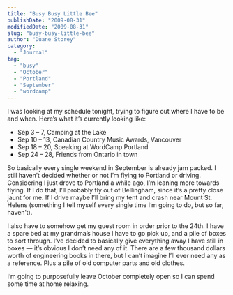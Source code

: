 ```yaml
---
title: "Busy Busy Little Bee"
publishDate: "2009-08-31"
modifiedDate: "2009-08-31"
slug: "busy-busy-little-bee"
author: "Duane Storey"
category:
  - "Journal"
tag:
  - "busy"
  - "October"
  - "Portland"
  - "September"
  - "wordcamp"
---
```


I was looking at my schedule tonight, trying to figure out where I have to be and when. Here’s what it’s currently looking like:

- Sep 3 – 7, Camping at the Lake
- Sep 10 – 13, Canadian Country Music Awards, Vancouver
- Sep 18 – 20, Speaking at WordCamp Portland
- Sep 24 – 28, Friends from Ontario in town

So basically every single weekend in September is already jam packed. I still haven’t decided whether or not I’m flying to Portland or driving. Considering I just drove to Portland a while ago, I’m leaning more towards flying. If I do that, I’ll probably fly out of Bellingham, since it’s a pretty close jaunt for me. If I drive maybe I’ll bring my tent and crash near Mount St. Helens (something I tell myself every single time I’m going to do, but so far, haven’t).

I also have to somehow get my guest room in order prior to the 24th. I have a spare bed at my grandma’s house I have to go pick up, and a pile of boxes to sort through. I’ve decided to basically give everything away I have still in boxes — it’s obvious I don’t need any of it. There are a few thousand dollars worth of engineering books in there, but I can’t imagine I’ll ever need any as a reference. Plus a pile of old computer parts and old clothes.

I’m going to purposefully leave October completely open so I can spend some time at home relaxing.